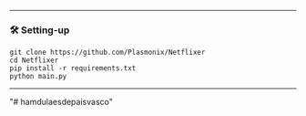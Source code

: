 ---------------------------------------
### 🛠 Setting-up

```
git clone https://github.com/Plasmonix/Netflixer
cd Netflixer
pip install -r requirements.txt
python main.py
```
---------------------------------------

"# hamdulaesdepaisvasco" 
